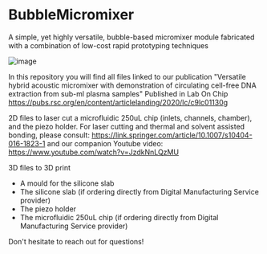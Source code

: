 # BubbleMicromixer
A simple, yet highly versatile, bubble-based micromixer module fabricated with a combination of low-cost rapid prototyping techniques

![image](https://user-images.githubusercontent.com/97636167/149337283-37943d15-0a21-477b-a0f8-b151ad03a256.png)

In this repository you will find all files linked to our publication "Versatile hybrid acoustic micromixer with demonstration of circulating cell-free DNA extraction from sub-ml plasma samples" Published in Lab On Chip https://pubs.rsc.org/en/content/articlelanding/2020/lc/c9lc01130g

2D files to laser cut a microfluidic 250uL chip (inlets, channels, chamber), and the piezo holder. For laser cutting and thermal and solvent assisted bonding, please consult: https://link.springer.com/article/10.1007/s10404-016-1823-1 
and our companion Youtube video: https://www.youtube.com/watch?v=JzdkNnLQzMU

3D files to 3D print
- A mould for the silicone slab
- The silicone slab (if ordering directly from Digital Manufacturing Service provider)
- The piezo holder
- The microfluidic 250uL chip (if ordering directly from Digital Manufacturing Service provider)

Don't hesitate to reach out for questions!
